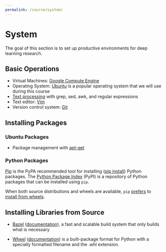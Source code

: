 ```yaml
---
permalink: /course/system/
---
```

# System

The goal of this section is to set up productive environments for deep learning research.

## Basic Operations

* Virtual Machines: [Google Compute Engine](http://realai.org/course/GCE/)
* Operating System: [Ubuntu](https://www.ubuntu.com/) is a popular operating system that we will use during this course
* [Text processing](http://realai.org/course/text-processing/) with grep, sed, awk, and regular expressions
* Text editor: [Vim](http://realai.org/course/vim/) 
* Version control system: [Git](http://realai.org/course/git/)

## Installing Packages

### Ubuntu Packages

* Package management with [apt-get](https://help.ubuntu.com/community/AptGet/Howto)

### Python Packages

[Pip](https://pypi.python.org/pypi/pip) is the PyPA recommended tool for installing ([pip install](https://pip.pypa.io/en/stable/reference/pip_install/)) Python packages. The [Python Package Index](https://pypi.python.org/pypi) (PyPI) is a repository of Python packages that can be installed using `pip`.

When both source distributions and wheels are available, `pip` [prefers](https://packaging.python.org/tutorials/installing-packages/#source-distributions-vs-wheels) to [install from wheels](https://pip.pypa.io/en/stable/user_guide/#installing-from-wheels).

## Installing Libraries from Source

* [Bazel](https://bazel.build/) ([documentation](https://docs.bazel.build/)), a fast and scalable build system that only builds what is necessary

* [Wheel](https://pypi.python.org/pypi/wheel) ([documentation](http://wheel.rtfd.org/)) is a built-package format for Python with a specially formatted filename and the .whl extension.

